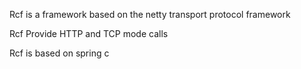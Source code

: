 Rcf is a framework based on the netty transport protocol framework 

Rcf  Provide HTTP and TCP mode calls 

Rcf is based on spring c



